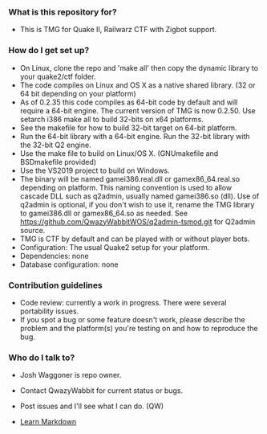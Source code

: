 ### What is this repository for? ###

* This is TMG for Quake II, Railwarz CTF with Zigbot support.

### How do I get set up? ###

* On Linux, clone the repo and 'make all' then copy the dynamic library to your quake2/ctf folder. 
* The code compiles on Linux and OS X as a native shared library. (32 or 64 bit depending on your platform)
* As of 0.2.35 this code compiles as 64-bit code by default and will require a 64-bit engine. The current version of TMG is now 0.2.50.
  Use setarch i386 make all to build 32-bits on x64 platforms.
* See the makefile for how to build 32-bit target on 64-bit platform.
* Run the 64-bit library with a 64-bit engine. Run the 32-bit library with the 32-bit Q2 engine. 
* Use the make file to build on Linux/OS X. (GNUmakefile and BSDmakefile provided)
* Use the VS2019 project to build on Windows.
* The binary will be named gamei386.real.dll or gamex86_64.real.so depending on platform.
  This naming convention is used to allow cascade DLL such as q2admin, usually named gamei386.so (dll).
  Use of q2admin is optional, if you don't wish to use it, rename the TMG library to gamei386.dll or gamex86_64.so
  as needed. See https://github.com/QwazyWabbitWOS/q2admin-tsmod.git for Q2admin source.
* TMG is CTF by default and can be played with or without player bots.
* Configuration: The usual Quake2 setup for your platform.
* Dependencies: none
* Database configuration: none

### Contribution guidelines ###

* Code review: currently a work in progress. There were several portability issues.
* If you spot a bug or some feature doesn't work, please describe the problem and the platform(s) you're testing on and how to reproduce the bug.

### Who do I talk to? ###

* Josh Waggoner is repo owner. 
* Contact QwazyWabbit for current status or bugs. 
* Post issues and I'll see what I can do. (QW)

* [Learn Markdown](https://bitbucket.org/tutorials/markdowndemo)

